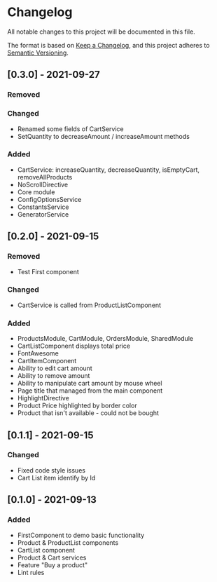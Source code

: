 # Changelog
All notable changes to this project will be documented in this file.

The format is based on [Keep a Changelog](https://keepachangelog.com/en/1.0.0/),
and this project adheres to [Semantic Versioning](https://semver.org/spec/v2.0.0.html).

## [0.3.0] - 2021-09-27
### Removed
### Changed
- Renamed some fields of CartService
- SetQuantity to decreaseAmount / increaseAmount methods
### Added
- CartService: increaseQuantity, decreaseQuantity, isEmptyCart, removeAllProducts
- NoScrollDirective
- Core module
- ConfigOptionsService
- ConstantsService
- GeneratorService

## [0.2.0] - 2021-09-15
### Removed
- Test First component
### Changed
- CartService is called from ProductListComponent 
### Added
- ProductsModule, CartModule, OrdersModule, SharedModule
- CartListComponent displays total price
- FontAwesome
- CartItemComponent
- Ability to edit cart amount
- Ability to remove amount
- Ability to manipulate cart amount by mouse wheel
- Page title that managed from the main component
- HighlightDirective
- Product Price highlighted by border color
- Product that isn't available - could not be bought

## [0.1.1] - 2021-09-15
### Changed
- Fixed code style issues
- Cart List item identify by Id

## [0.1.0] - 2021-09-13
### Added
- FirstComponent to demo basic functionality
- Product & ProductList components
 - CartList component
- Product & Cart services
- Feature "Buy a product"
- Lint rules